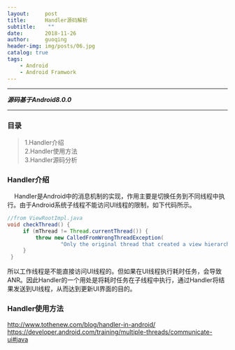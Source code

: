 ```yaml
---
layout:     post
title:      Handler源码解析
subtitle:    ""
date:       2018-11-26
author:     guoqing
header-img: img/posts/06.jpg
catalog: true
tags:
    - Android
    - Android Framwork
---
```

***
 ***源码基于Android8.0.0***
***
### 目录
> 1.Handler介绍   
> 2.Handler使用方法  
> 3.Handler源码分析
### Handler介绍
&nbsp;&nbsp;&nbsp;&nbsp;Handler是Android中的消息机制的实现，作用主要是切换任务到不同线程中执行。由于Android系统子线程不能访问UI线程的限制，如下代码所示。
```java
//from ViewRootImpl.java
void checkThread() {
     if (mThread != Thread.currentThread()) {
         throw new CalledFromWrongThreadException(
                 "Only the original thread that created a view hierarchy can touch its views.");
     }
 }
```
所以工作线程是不能直接访问UI线程的。但如果在UI线程执行耗时任务，会导致ANR。因此Handler的一个用处是将耗时任务在子线程中执行，通过Handler将结果发送到UI线程，从而达到更新UI界面的目的。
### Handler使用方法
http://www.tothenew.com/blog/handler-in-android/
https://developer.android.com/training/multiple-threads/communicate-ui#java
